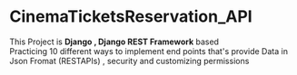 # CinemaTicketsReservation_API
This Project is __Django , Django REST Framework__ based  
Practicing 10 different ways to implement end points that's provide Data in Json Fromat (RESTAPIs) 
, security and customizing  permissions 

